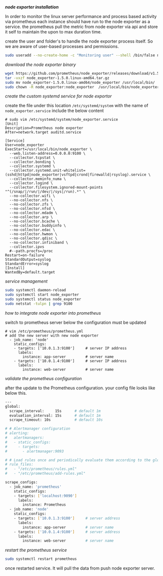 
**_node exporter installation_**

In order to monitor the linux server performance and process based activity via prometheus each instance should have run to the node exporter as a service. the prometheus pull the metric from node exporter via api and store it self to maintain the upon to max duration time.

create the user and folder's to handle the node exporter process itself. So we are aware of user-based processes and permissions.

```bash
sudo useradd --no-create-home -c "Monitoring user" --shell /bin/false node_exporter
```

_download the node exporter binary_

```bash
wget https://github.com/prometheus/node_exporter/releases/download/v1.5.0/node_exporter-1.5.0.linux-amd64.tar.gz
tar -vxzf node_exporter-1.5.0.linux-amd64.tar.gz
sudo mv node_exporter-1.5.0.linux-amd64/node_exporter /usr/local/bin/
sudo chown -R node_exporter:node_exporter  /usr/local/bin/node_exporter
```

_create the custom systemd service for node exportor_

create the file under this location `/etc/systemd/system` with the name of `node_exporter.service` include the below content

```service
# sudo vim /etc/systemd/system/node_exporter.service
[Unit]
Description=Prometheus node exporter
After=network.target auditd.service

[Service]
User=node_exporter
ExecStart=/usr/local/bin/node_exporter \
  --web.listen-address=0.0.0.0:9100 \
  --collector.tcpstat \
  --collector.bonding \
  --collector.systemd \
  --collector.systemd.unit-whitelist=(sshd|httpd|node_exporter|vsftpd|crond|firewalld|rsyslog).service \
  --collector.meminfo_numa \
  --collector.logind \
  --collector.filesystem.ignored-mount-points "^(/snap/|/run/|/dev/|/sys|/run).*" \
  --no-collector.wifi \
  --no-collector.nfs \
  --no-collector.zfs \
  --no-collector.nfsd \
  --no-collector.mdadm \
  --no-collector.arp \
  --no-collector.bcache \
  --no-collector.buddyinfo \
  --no-collector.edac \
  --no-collector.hwmon \
  --no-collector.qdisc \
  --no-collector.infiniband \
  --collector.ipvs 
  #--path.procfs=/proc 
Restart=on-failure
StandardOutput=syslog
StandardError=syslog
[Install]
WantedBy=default.target
```

_service management_

```bash
sudo systemctl daemon-reload
sudo systemctl start node_exporter
sudo systemctl status node_exporter
sudo netstat -tulpn | grep 9100
```

_how to integrate node exporter into prometheus_

switch to prometheus server below the configuration must be updated 

```
# vim /etc/prometheus/prometheus.yml
# add the new server with new node exporter
  - job_name: 'node'
    static_configs: 
    - targets: ['10.0.1.3:9100']     # server IP address
      labels: 
        instance: app-server         # server name
    - targets: ['10.0.1.4:9100']     # server IP address
      labels: 
        instance: web-server         # server name
```
_validate the prometheus configuration_

after the update to the Prometheus configuration. your config file looks like below this.

```bash
---
global:
  scrape_interval:     15s      # default 1m
  evaluation_interval: 15s      # default 1m
  scrape_timeout: 10s           # default 10s

# # Alertmanager configuration
# alerting:
#   alertmanagers:
#   - static_configs:
#     - targets:
#       - alertmanager:9093

# # Load rules once and periodically evaluate them according to the global 'evaluation_interval'.
# rule_files:
#   - "/etc/prometheus/rules.yml"
#   - "/etc/prometheus/add-rules.yml"

scrape_configs:
  - job_name: 'prometheus'
    static_configs:
    - targets: ['localhost:9090']
      labels: 
        instance: Prometheus
  - job_name: 'node'
    static_configs: 
    - targets: ['10.0.1.3:9100']     # server address 
      labels: 
        instance: app-server         # server name
    - targets: ['10.0.1.4:9100']     # server address 
      labels: 
        instance: web-server         # server name
```

_restart the prometheus service_

```bash
sudo systemctl restart prometheus
``` 

once restarted service. It will pull the data from push node exporter server.
